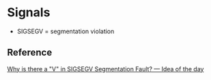 # Signals

* SIGSEGV = segmentation violation

## Reference
[Why is there a "V" in SIGSEGV Segmentation Fault? — Idea of the day](https://idea.popcount.org/2020-06-18-why-is-there-a-v-in-sigsegv-segmentation-fault/)
